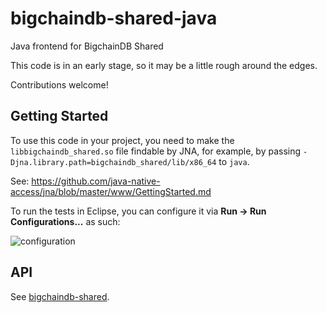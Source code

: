 # bigchaindb-shared-java

Java frontend for BigchainDB Shared

This code is in an early stage, so it may be a little rough around the edges.

Contributions welcome!

## Getting Started

To use this code in your project, you need to make the `libbigchaindb_shared.so`
file findable by JNA, for example, by passing `-Djna.library.path=bigchaindb_shared/lib/x86_64` to
`java`.

See: https://github.com/java-native-access/jna/blob/master/www/GettingStarted.md

To run the tests in Eclipse, you can configure it via **Run -> Run Configurations...**
as such:

![configuration](https://user-images.githubusercontent.com/125019/28241750-95289254-699a-11e7-8797-f4338d9058da.png)

## API

See [bigchaindb-shared](http://github.com/bigchaindb/bigchaindb-shared).
